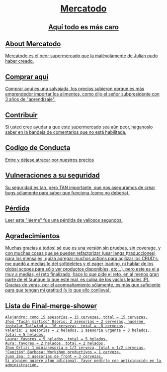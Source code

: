 <p align="center"><a href="/Dashboard" target="_blank"><div class="bg-clip-border p-2 bg-lime-300 rounded">
<h1 align="center" class="text-center text-sm text-red-700">Mercatodo</h1>
<h2 align="center" class="text-center text-xs text-grey-700">Aquí todo es más caro</h2>
</div>


## About Mercatodo

Mercatodo es el peor supermercado que la malévolamente de Julian pudo haber creado.

## Comprar aquí

Comprar aquí es una salvajada, los precios subieron porque es más emprendedor importar los alimentos, como dijo el señor subpresidente con 3 años de "aprendizaje".

## Contribuir

Si usted cree ayudar a que este supermercado sea aún peor, haganoslo saber en la bandeja de comentarios que no está habilitada.

## Codigo de Conducta

Entre y déjese atracar por nuestros precios

## Vulneraciones a su seguridad

Su seguridad es tan, pero TAN importante, que nos aseguramos de crear bugs sólamente para saber que funciona (como no debería).

## Pérdida

Leer este "léeme" fue una pérdida de valiosos segundos.

## Agradecimientos
    
Muchas gracias a todos! sé que es una versión sin pruebas, sin coverage, y con muchas cosas que se pueden refactorizar (usar langs (traducciones) para los mensajes, quizá agregar muchos actions para agilizar los CRUD's, me quedó a medias lo del softdeletes y el eager loading, ni hablar de los global scopes para sólo ver productos disponibles, etc...), pero este es el a muy a medias, el reto finalizado, hace lo que pide el reto, en al menos gran parte de él (aunque lo que esté mal, es culpa de los vacíos legales :P). Gracias de veras, por el acompañamiento sólamente, es más que suficiente para que tengan mi gratitud (y lo que ello conlleva).

## Lista de Final-merge-shower
    Alejandro: como 15 asesorías = 15 cervezas, total = 15 cervezas,
    Jhon "Tucán místico" Osorio: 2 asesorías = 2 cervezas, hacerme instalar Tailwind = -10 cervezas, total = -8 cervezas,
    Valeria: 2 asesorías = 2 helados, 1 asesoría urgente = 3 helados, total = 5 helados,
    Laura: favores = 5 helados, total = 5 helados,
    Aura: favores = 2 helados, total = 2 helados,
    Jhon Ortiz: 1 miniasesoría = 1/2 cerveza, total = 1/2 cervezas,
    "Capitán" Barbosa: Workshop productivos = 1 cerveza.
    Juan Zea: 3 asesorías de front = 3 cervezas.
    Si alguien quiere algo adicional, favor pedirlo con anticipación en la administración.
